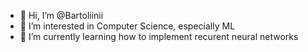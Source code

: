 - 👋 Hi, I’m @Bartoliinii
- 👀 I’m interested in Computer Science, especially ML
- 🌱 I’m currently learning how to implement recurent neural networks

<!---
Bartoliinii/Bartoliinii is a ✨ special ✨ repository because its `README.md` (this file) appears on your GitHub profile.
You can click the Preview link to take a look at your changes.
--->
